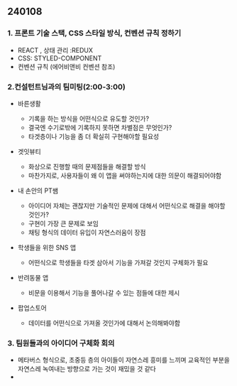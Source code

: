 ## 240108
### 1. 프론트 기술 스택, CSS 스타일 방식, 컨벤션 규칙 정하기 
  - REACT , 상태 관리 :REDUX
  - CSS: STYLED-COMPONENT
  - 컨벤션 규칙 (에어비앤비 컨벤션 참조)
  
### 2.컨설턴트님과의 팀미팅(2:00-3:00)
  - 바른생활
    - 기록을 하는 방식을 어떤식으로 유도할 것인가?
    - 결국엔 수기로밖에 기록하지 못하면 차별점은 무엇인가?
    - 타겟층이나 기능을 좀 더 확실히 구현해야할 필요성

  - 겟잇뷰티
    - 화상으로 진행할 때의 문제점들을 해결할 방식
    - 마찬가지로, 사용자들이 왜 이 앱을 써야하는지에 대한 의문이 해결되어야함
  
  - 내 손안의 PT쌤
    - 아이디어 자체는 괜찮지만 기술적인 문제에 대해서 어떤식으로 해결을 해야할 것인가?
    - 구현이 가장 큰 문제로 보임
    - 채팅 형식의 데이터 유입이 자연스러움이 장점
  
  - 학생들을 위한 SNS 앱
    - 어떤식으로 학생들을 타겟 삼아서 기능을 가져갈 것인지 구체화가 필요
  
  - 반려동물 앱
    - 비문을 이용해서 기능을 풀어나갈 수 있는 점들에 대한 제시
  
  - 팝업스토어
    - 데이터를 어떤식으로 가져올 것인가에 대해서 논의해봐야함
### 3. 팀원들과의 아이디어 구체화 회의
  - 메타버스 형식으로, 초중등 층의 아이들이 자연스레 흥미를 느끼며 교육적인 부분을 자연스레 녹여내는 방향으로 가는 것이 재밌을 것 같다
  - 